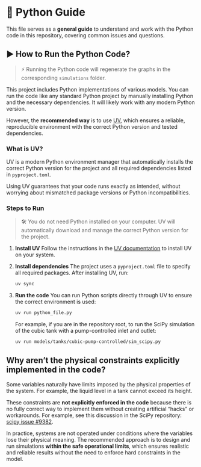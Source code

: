 # 🐍 Python Guide

This file serves as a **general guide** to understand and work with the Python code in this repository, covering common issues and questions.

## ▶️ How to Run the Python Code?

> ⚡ Running the Python code will regenerate the graphs in the corresponding `simulations` folder.

This project includes Python implementations of various models.
You can run the code like any standard Python project by manually installing Python and the necessary dependencies.
It will likely work with any modern Python version.

However, the **recommended way** is to use [UV](https://docs.astral.sh/uv/), which ensures a reliable, reproducible environment with the correct Python version and tested dependencies.

### What is UV?

UV is a modern Python environment manager that automatically installs the correct Python version for the project and all required dependencies listed in `pyproject.toml`.

Using UV guarantees that your code runs exactly as intended, without worrying about mismatched package versions or Python incompatibilities.

### Steps to Run

> 🛠️ You do not need Python installed on your computer.
> UV will automatically download and manage the correct Python version for the project.

1. **Install UV**
   Follow the instructions in the [UV documentation](https://docs.astral.sh/uv/) to install UV on your system.

2. **Install dependencies**
   The project uses a `pyproject.toml` file to specify all required packages.
   After installing UV, run:

   ```bash
   uv sync
   ```

3. **Run the code**
   You can run Python scripts directly through UV to ensure the correct environment is used:

   ```bash
   uv run python_file.py
   ```

   For example, if you are in the repository root, to run the SciPy simulation of the cubic tank with a pump-controlled inlet and outlet:

   ```bash
   uv run models/tanks/cubic-pump-controlled/sim_scipy.py
   ```

## Why aren’t the physical constraints explicitly implemented in the code?

Some variables naturally have limits imposed by the physical properties of the system. For example, the liquid level in a tank cannot exceed its height.

These constraints are **not explicitly enforced in the code** because there is no fully correct way to implement them without creating artificial “hacks” or workarounds. For example, see this discussion in the SciPy repository: [scipy issue #9382](https://github.com/scipy/scipy/issues/9382).

In practice, systems are not operated under conditions where the variables lose their physical meaning. The recommended approach is to design and run simulations **within the safe operational limits**, which ensures realistic and reliable results without the need to enforce hard constraints in the model.
